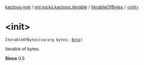 [kactoos-jvm](../../index.md) / [nnl.rocks.kactoos.iterable](../index.md) / [IterableOfBytes](index.md) / [&lt;init&gt;](./-init-.md)

# &lt;init&gt;

`IterableOfBytes(vararg bytes: `[`Byte`](https://kotlinlang.org/api/latest/jvm/stdlib/kotlin/-byte/index.html)`)`

Iterable of bytes.

**Since**
0.5

